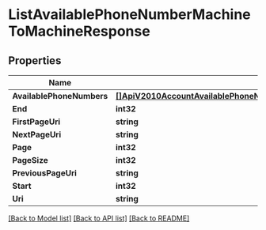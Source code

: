 # ListAvailablePhoneNumberMachineToMachineResponse

## Properties
Name | Type | Notes
------------ | ------------- | -------------
**AvailablePhoneNumbers** | [**[]ApiV2010AccountAvailablePhoneNumberCountryAvailablePhoneNumberMachineToMachine**](api.v2010.account.available_phone_number_country.available_phone_number_machine_to_machine.md) | [optional] 
**End** | **int32** | [optional] 
**FirstPageUri** | **string** | [optional] 
**NextPageUri** | **string** | [optional] 
**Page** | **int32** | [optional] 
**PageSize** | **int32** | [optional] 
**PreviousPageUri** | **string** | [optional] 
**Start** | **int32** | [optional] 
**Uri** | **string** | [optional] 

[[Back to Model list]](../README.md#documentation-for-models) [[Back to API list]](../README.md#documentation-for-api-endpoints) [[Back to README]](../README.md)


